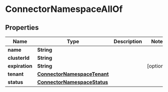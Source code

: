 

# ConnectorNamespaceAllOf


## Properties

Name | Type | Description | Notes
------------ | ------------- | ------------- | -------------
**name** | **String** |  | 
**clusterId** | **String** |  | 
**expiration** | **String** |  |  [optional]
**tenant** | [**ConnectorNamespaceTenant**](ConnectorNamespaceTenant.md) |  | 
**status** | [**ConnectorNamespaceStatus**](ConnectorNamespaceStatus.md) |  | 



